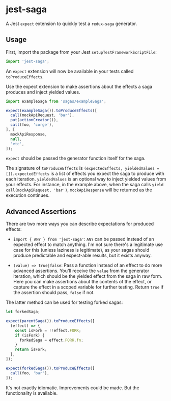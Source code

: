 # jest-saga
A Jest `expect` extension to quickly test a `redux-saga` generator.

## Usage

First, import the package from your Jest `setupTestFrameworkScriptFile`:

```javascript
import 'jest-saga';
```

An `expect` extension will now be available in your tests called `toProduceEffects`.

Use the expect extension to make assertions about the effects a saga produces and inject yielded values.

```javascript
import exampleSaga from 'sagas/exampleSaga';

expect(exampleSaga()).toProduceEffects([
  call(mockApiRequest, 'bar'),
  put(actionCreator()),
  call(foo, 'corge'),
], [
  mockApiResponse,
  null,
  'etc',
]);
```

`expect` should be passed the generator function itself for the saga.

The signature of `toProduceEffects` is `(expectedEffects, yieldedValues = [])`. `expectedEffects` is a list of effects you expect the saga to produce with each iteration. `yieldedValues` is an optional way to inject yielded values from your effects. For instance, in the example above, when the saga calls `yield call(mockApiRequest, 'bar')`, `mockApiResponse` will be returned as the execution continues.

## Advanced Assertions

There are two more ways you can describe expectations for produced effects:

* `import { ANY } from 'jest-saga'`: `ANY` can be passed instead of an expected effect to match anything. I'm not sure there's a legitimate use case for this (unless laziness is legitimate), as your sagas should produce predictable and expect-able results, but it exists anyway.

* `(value) => true|false`: Pass a function instead of an effect to do more advanced assertions. You'll receive the `value` from the generator iteration, which should be the yielded effect from the saga in raw form. Here you can make assertions about the contents of the effect, or capture the effect in a scoped variable for further testing. Return `true` if the assertion should pass, `false` if not.

The latter method can be used for testing forked sagas:

```javascript
let forkedSaga;

expect(parentSaga()).toProduceEffects([
  (effect) => {
    const isFork = !!effect.FORK;
    if (isFork) {
      forkedSaga = effect.FORK.fn;
    }
    return isFork;
  },
]);

expect(forkedSaga()).toProduceEffects([
  call(foo, 'bar'),
]);
````

It's not exactly idiomatic. Improvements could be made. But the functionality is available.
